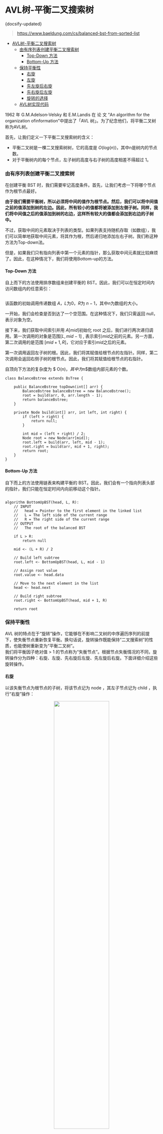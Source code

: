 #  AVL树-平衡二叉搜索树
{docsify-updated}

> https://www.baeldung.com/cs/balanced-bst-from-sorted-list

- [AVL树-平衡二叉搜索树](#avl树-平衡二叉搜索树)
  - [由有序列表创建平衡二叉搜索树](#由有序列表创建平衡二叉搜索树)
    - [Top-Down 方法](#top-down-方法)
    - [Bottom-Up 方法](#bottom-up-方法)
  - [保持平衡性](#保持平衡性)
    - [右旋](#右旋)
    - [左旋](#左旋)
    - [先左旋后右旋](#先左旋后右旋)
    - [先右旋后左旋](#先右旋后左旋)
    - [旋转的选择](#旋转的选择)
  - [AVL树实现代码](#avl树实现代码)

1962 年 G.M.Adelson‑Velsky 和 E.M.Landis 在 论 文 “An algorithm for the organization ofinformation”中提出了「AVL 树」。为了纪念他们，将平衡二叉树称为AVL树。

首先，让我们定义一下平衡二叉搜索树的含义：
+ 平衡二叉树是一棵二叉搜索树树，它的高度是 $O(log(n))$，其中n是树内的节点数。
+ 对于平衡树内的每个节点，左子树的高度与右子树的高度相差不得超过 1。

### 由有序列表创建平衡二叉搜索树
在创建平衡 BST 时，我们需要牢记高度条件。首先，让我们考虑一下将哪个节点作为根节点最好。

**由于我们需要平衡树，所以必须将中间的值作为根节点。然后，我们可以将中间值之前的值添加到树的左边。因此，所有较小的值都将被添加到左侧子树。同样，我们将中间值之后的值添加到树的右边，这样所有较大的值都会添加到右边的子树中。**

不过，获取中间的元素取决于列表的类型。如果列表支持随机存取（如数组），我们可以简单地获取中间元素，将其作为根，然后递归地添加左右子树。我们称这种方法为Top-down法。

但是，如果我们只有指向列表中第一个元素的指针，那么获取中间元素就比较麻烦了。因此，在这种情况下，我们将使用Bottom-up的方法。

#### Top-Down 方法
自上而下的方法使用排序数组来创建平衡的 BST。因此，我们可以在恒定时间内访问数组内的任意索引：
<center><img src="pics/quicklatex.com-bd18cef6ee8eb252f700ebf114b4d5fa_l3.svg" alt=""></center>

该函数的初始调用传递数组 $A$，$L$为0，$R$为 $n-1$，其中$n$为数组的大小。

一开始，我们会检查是否到达了一个空范围。在这种情况下，我们只需返回 null，表示对象为空。

接下来，我们获取中间索引并用 $A[mid]$初始化 root 之后，我们进行两次递归调用。第一次调用的对象是范围$[L, mid-1]$ , 表示索引$mid$之前的元素。另一方面，第二次调用的是范围 $[mid+1, R]$，它对应于索引$mid$之后的元素。

第一次调用返回左子树的根。因此，我们将其赋值给根节点的左指针。同样，第二次调用会返回右侧子树的根节点。因此，我们将其赋值给根节点的右指针。

自顶向下方法的复杂度为 $ O(n)$，其中为$n$数组内部元素的个数。

```
class BalanceBstree extends BsTree {

    public BalanceBstree topDown(int[] arr) {
        BalanceBstree balanceBstree = new BalanceBstree();
        root = build(arr, 0, arr.length - 1);
        return balanceBstree;
    }

    private Node build(int[] arr, int left, int right) {
        if (left > right) {
            return null;
        }

        int mid = (left + right) / 2;
        Node root = new Node(arr[mid]);
        root.left = build(arr, left, mid - 1);
        root.right = build(arr, mid + 1, right);
        return root;
    }
}
```

#### Bottom-Up 方法
自下而上的方法使用链表来构建平衡的 BST。因此，我们会有一个指向列表头部的指针，我们只能在恒定时间内向前移动这个指针。
<center><img src="pics/quicklatex.com-0ab014825b9004386afe016d6b44ec97_l3.svg" alt=""></center>

```
algorithm BottomUpBST(head, L, R):
    // INPUT
    //   head = Pointer to the first element in the linked list
    //   L = The left side of the current range
    //   R = The right side of the current range
    // OUTPUT
    //   The root of the balanced BST

    if L > R:
        return null

    mid <- (L + R) / 2

    // Build left subtree
    root.left <- BottomUpBST(head, L, mid - 1)

    // Assign root value
    root.value <- head.data

    // Move to the next element in the list
    head <- head.next

    // Build right subtree
    root.right <- BottomUpBST(head, mid + 1, R)

    return root
```

### 保持平衡性
AVL 树的特点在于“旋转”操作，它能够在不影响二叉树的中序遍历序列的前提下，使失衡节点重新恢复平衡。换句话说，旋转操作既能保持“二叉搜索树”的性质，也能使树重新变为“平衡二叉树”。  
我们将平衡因子绝对值 > 1 的节点称为“失衡节点”。根据节点失衡情况的不同，旋转操作分为四种：右旋、左旋、先右旋后左旋、先左旋后右旋。下面详细介绍这些旋转操作。

#### 右旋
以该失衡节点为根节点的子树，将该节点记为 node ，其左子节点记为 child ，执行“右旋”操作：
<center><img src="pics/turn-right.jpg" width="60%"></center>

当失衡子树带有 grand_child 时：
<center><img src="pics/turn-right-2.jpg" width="60%"></center>

```
/* 右旋操作 */
TreeNode rightRotate(TreeNode node) {
TreeNode child = node.left;
TreeNode grandChild = child.right;
// 以 child 为原点，将 node 向右旋转
child.right = node;
node.left = grandChild;
// 更新节点高度
updateHeight(node);
updateHeight(child);
// 返回旋转后子树的根节点
return child;
}
```

#### 左旋
<center><img src="pics/turn-left.jpg" width="60%"></center>

当失衡子树带有 grand_child 时：
<center><img src="pics/turn-left-2.jpg" width="60%"></center>

可以观察到，**右旋和左旋操作在逻辑上是镜像对称的，它们分别解决的两种失衡情况也是对称的。**基于对称性，我们只需将右旋的实现代码中的所有的 left 替换为 right ，将所有的 right 替换为 left ，即可得到左旋的实现代码：
```
TreeNode rightRotate(TreeNode node) {
TreeNode child = node.right;
TreeNode grandChild = child.left;
// 以 child 为原点，将 node 向右旋转
child.right = node;
node.right = grandChild;
// 更新节点高度
updateHeight(node);
updateHeight(child);
// 返回旋转后子树的根节点
return child;
}
```

#### 先左旋后右旋
<center><img src="pics/left-then-right.jpg" width="60%"></center>

#### 先右旋后左旋
<center><img src="pics/right-then-left.jpg" width="60%"></center>

#### 旋转的选择
<center><img src="pics/rotate.jpg" width="60%"></center>

节点的「平衡因子 balance factor」定义为节点**左子树的高度减去右子树的高度**，同时规定空节点的平衡因子为 0.
<center><img src="pics/rotate-2.jpg" width="50%"></center>

```
/* 执行旋转操作，使该子树重新恢复平衡 */
private TreeNode rotate(TreeNode node) {
    // 获取节点 node 的平衡因子
    int balanceFactor = balanceFactor(node);
    // 左偏树
    if (balanceFactor > 1) {
        if (balanceFactor(node.left) >= 0) {
            // 右旋
            return rightRotate(node);
        } else {
            // 先左旋后右旋
            node.left = leftRotate(node.left);
            return rightRotate(node);
        }
    }
    // 右偏树
    if (balanceFactor < -1) {
        if (balanceFactor(node.right) <= 0) {
            // 左旋
            return leftRotate(node);
        } else {
            // 先右旋后左旋
            node.right = rightRotate(node.right);
            return leftRotate(node);
        }
    }
    // 平衡树，无须旋转，直接返回
    return node;
}
```

### AVL树实现代码
```
/**
 * File: avl_tree.java
 * Created Time: 2022-12-10
 * Author: krahets (krahets@163.com)
 */

package chapter_tree;

import utils.*;

/* AVL 树 */
class AVLTree {
    TreeNode root; // 根节点

    /* 获取节点高度 */
    public int height(TreeNode node) {
        // 空节点高度为 -1 ，叶节点高度为 0
        return node == null ? -1 : node.height;
    }

    /* 更新节点高度 */
    private void updateHeight(TreeNode node) {
        // 节点高度等于最高子树高度 + 1
        node.height = Math.max(height(node.left), height(node.right)) + 1;
    }

    /* 获取平衡因子 */
    public int balanceFactor(TreeNode node) {
        // 空节点平衡因子为 0
        if (node == null)
            return 0;
        // 节点平衡因子 = 左子树高度 - 右子树高度
        return height(node.left) - height(node.right);
    }

    /* 右旋操作 */
    private TreeNode rightRotate(TreeNode node) {
        TreeNode child = node.left;
        TreeNode grandChild = child.right;
        // 以 child 为原点，将 node 向右旋转
        child.right = node;
        node.left = grandChild;
        // 更新节点高度
        updateHeight(node);
        updateHeight(child);
        // 返回旋转后子树的根节点
        return child;
    }

    /* 左旋操作 */
    private TreeNode leftRotate(TreeNode node) {
        TreeNode child = node.right;
        TreeNode grandChild = child.left;
        // 以 child 为原点，将 node 向左旋转
        child.left = node;
        node.right = grandChild;
        // 更新节点高度
        updateHeight(node);
        updateHeight(child);
        // 返回旋转后子树的根节点
        return child;
    }

    /* 执行旋转操作，使该子树重新恢复平衡 */
    private TreeNode rotate(TreeNode node) {
        // 获取节点 node 的平衡因子
        int balanceFactor = balanceFactor(node);
        // 左偏树
        if (balanceFactor > 1) {
            if (balanceFactor(node.left) >= 0) {
                // 右旋
                return rightRotate(node);
            } else {
                // 先左旋后右旋
                node.left = leftRotate(node.left);
                return rightRotate(node);
            }
        }
        // 右偏树
        if (balanceFactor < -1) {
            if (balanceFactor(node.right) <= 0) {
                // 左旋
                return leftRotate(node);
            } else {
                // 先右旋后左旋
                node.right = rightRotate(node.right);
                return leftRotate(node);
            }
        }
        // 平衡树，无须旋转，直接返回
        return node;
    }

    /* 插入节点 */
    public void insert(int val) {
        root = insertHelper(root, val);
    }

    /* 递归插入节点（辅助方法） */
    private TreeNode insertHelper(TreeNode node, int val) {
        if (node == null)
            return new TreeNode(val);
        /* 1. 查找插入位置并插入节点 */
        if (val < node.val)
            node.left = insertHelper(node.left, val);
        else if (val > node.val)
            node.right = insertHelper(node.right, val);
        else
            return node; // 重复节点不插入，直接返回
        updateHeight(node); // 更新节点高度
        /* 2. 执行旋转操作，使该子树重新恢复平衡 */
        node = rotate(node);
        // 返回子树的根节点
        return node;
    }

    /* 删除节点 */
    public void remove(int val) {
        root = removeHelper(root, val);
    }

    /* 递归删除节点（辅助方法） */
    private TreeNode removeHelper(TreeNode node, int val) {
        if (node == null)
            return null;
        /* 1. 查找节点并删除 */
        if (val < node.val)
            node.left = removeHelper(node.left, val);
        else if (val > node.val)
            node.right = removeHelper(node.right, val);
        else {
            if (node.left == null || node.right == null) {
                TreeNode child = node.left != null ? node.left : node.right;
                // 子节点数量 = 0 ，直接删除 node 并返回
                if (child == null)
                    return null;
                // 子节点数量 = 1 ，直接删除 node
                else
                    node = child;
            } else {
                // 子节点数量 = 2 ，则将中序遍历的下个节点删除，并用该节点替换当前节点
                TreeNode temp = node.right;
                while (temp.left != null) {
                    temp = temp.left;
                }
                node.right = removeHelper(node.right, temp.val);
                node.val = temp.val;
            }
        }
        updateHeight(node); // 更新节点高度
        /* 2. 执行旋转操作，使该子树重新恢复平衡 */
        node = rotate(node);
        // 返回子树的根节点
        return node;
    }

    /* 查找节点 */
    public TreeNode search(int val) {
        TreeNode cur = root;
        // 循环查找，越过叶节点后跳出
        while (cur != null) {
            // 目标节点在 cur 的右子树中
            if (cur.val < val)
                cur = cur.right;
            // 目标节点在 cur 的左子树中
            else if (cur.val > val)
                cur = cur.left;
            // 找到目标节点，跳出循环
            else
                break;
        }
        // 返回目标节点
        return cur;
    }
}

public class avl_tree {
    static void testInsert(AVLTree tree, int val) {
        tree.insert(val);
        System.out.println("\n插入节点 " + val + " 后，AVL 树为");
        PrintUtil.printTree(tree.root);
    }

    static void testRemove(AVLTree tree, int val) {
        tree.remove(val);
        System.out.println("\n删除节点 " + val + " 后，AVL 树为");
        PrintUtil.printTree(tree.root);
    }

    public static void main(String[] args) {
        /* 初始化空 AVL 树 */
        AVLTree avlTree = new AVLTree();

        /* 插入节点 */
        // 请关注插入节点后，AVL 树是如何保持平衡的
        testInsert(avlTree, 1);
        testInsert(avlTree, 2);
        testInsert(avlTree, 3);
        testInsert(avlTree, 4);
        testInsert(avlTree, 5);
        testInsert(avlTree, 8);
        testInsert(avlTree, 7);
        testInsert(avlTree, 9);
        testInsert(avlTree, 10);
        testInsert(avlTree, 6);

        /* 插入重复节点 */
        testInsert(avlTree, 7);

        /* 删除节点 */
        // 请关注删除节点后，AVL 树是如何保持平衡的
        testRemove(avlTree, 8); // 删除度为 0 的节点
        testRemove(avlTree, 5); // 删除度为 1 的节点
        testRemove(avlTree, 4); // 删除度为 2 的节点

        /* 查询节点 */
        TreeNode node = avlTree.search(7);
        System.out.println("\n查找到的节点对象为 " + node + "，节点值 = " + node.val);
    }
}
```